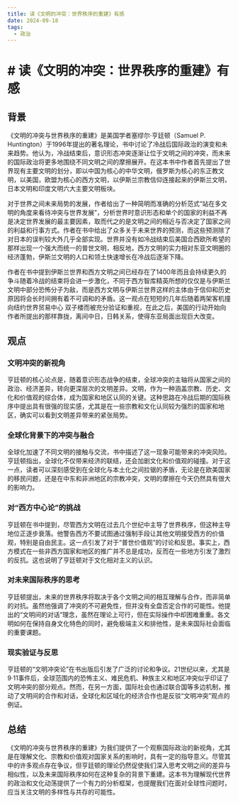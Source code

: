 ```yaml
---
title: 读《文明的冲突：世界秩序的重建》有感
date: 2024-09-18
tags:
  - 政治
---
```

# # 读《文明的冲突：世界秩序的重建》有感
## 背景
《文明的冲突与世界秩序的重建》是美国学者塞缪尔·亨廷顿（Samuel P. Huntington）于1996年提出的著名理论，书中讨论了冷战后国际政治的演变和未来趋势。他认为，冷战结束后，意识形态冲突逐渐让位于文明之间的冲突，而未来的国际政治将更多地围绕不同文明之间的摩擦展开。在这本书中作者首先提出了世界现有主要文明的划分，即以中国为核心的中华文明，俄罗斯为核心的东正教文明，以美国，欧盟为核心的西方文明，以伊斯兰宗教信仰连接起来的伊斯兰文明，日本文明和印度文明六大主要文明板块。

对于世界之间未来局势的发展，作者给出了一种简明而准确的分析范式“站在多文明的角度来看待冲突与世界发展”，分析世界时意识形态和单个的国家的利益不再是决定世界发展的最主要因素，取而代之的是文明之间的相近与否决定了国家之间的利益和行事方式。作者在书中给出了众多关于未来世界的预测，而这些预测除了对日本的误判较大外几乎全部实现。世界并没有如冷战结束后美国合西欧所希望的那样出现一个强大而统一的普世文明，相反地，西方文明的实力相对东亚文明圈的经济蓬勃，伊斯兰文明的人口和领土快速增长在冷战后逐渐下降。

作者在书中提到伊斯兰世界和西方文明之间已经存在了1400年而且会持续更久的争斗随着冷战的结束将会进一步激化，不同于西方智库精英所想的仅仅是与伊斯兰文明中部分恐怖分子为敌，而是西方文明与伊斯兰世界这样的主体由于信仰和历史原因将会长时间拥有着不可调和的矛盾。这一观点在短短的几年后随着两架客机撞向纽约世界贸易中心 双子楼而被充分验证和重视，在此之后，美国的行动开始向作者所提出的那样靠拢，离间中日，日韩关系，使得东亚局面出现巨大改变。
## 观点
### 文明冲突的新视角
亨廷顿的核心论点是，随着意识形态战争的结束，全球冲突的主轴将从国家之间的政治、经济差异，转向更深层次的文明差异。文明，作为一种涵盖宗教、历史、文化和价值观的综合体，成为国家和地区认同的关键。这种思路在冷战后期的国际秩序中提出具有很强的现实感，尤其是在一些宗教和文化认同较为强烈的国家和地区，确实可以看到文明差异带来的紧张局势。
### 全球化背景下的冲突与融合
全球化加速了不同文明的接触与交流，书中描述了这一现象可能带来的冲突风险。亨廷顿指出，全球化不仅带来经济的联结，还会加剧文化和价值观的碰撞。对于这一点，读者可以深刻感受到在全球化与本土化之间拉锯的矛盾，无论是在欧美国家的移民问题，还是在中东和非洲地区的宗教冲突，文明的摩擦在今天仍然具有很大的影响力。
### 对“西方中心论”的挑战
亨廷顿在书中提到，尽管西方文明在过去几个世纪中主导了世界秩序，但这种主导地位正逐步衰落。他警告西方不要试图通过强制手段让其他文明接受西方的价值观，特别是自由民主。这一点引发了对于“普世价值观”的讨论和反思。事实上，西方模式在一些非西方国家和地区的推广并不总是成功，反而在一些地方引发了激烈的反抗。这也说明了亨廷顿对于文化相对主义的认识。
### 对未来国际秩序的思考
亨廷顿提出，未来的世界秩序将取决于各个文明之间的相互理解与合作，而非简单的对抗。虽然他强调了冲突的不可避免性，但并没有全盘否定合作的可能性。他提出的“文明间的对话”理念，虽然在理论上可行，但在实际操作中却困难重重。各文明如何在保持自身文化特色的同时，避免极端主义和排他性，是未来国际社会面临的重要课题。
### 现实验证与反思
亨廷顿的“文明冲突论”在书出版后引发了广泛的讨论和争议。21世纪以来，尤其是9·11事件后，全球范围内的恐怖主义、难民危机、种族主义和地区冲突似乎印证了文明冲突的部分观点。然而，在另一方面，国际社会也通过联合国等多边机制，推动了文明间的合作和对话，全球化和区域化的经济合作也是反驳“文明冲突”观点的例证。
## 总结
《文明的冲突与世界秩序的重建》为我们提供了一个观察国际政治的新视角，尤其是在理解文化、宗教和价值观对国家关系的影响时，具有一定的指导意义。尽管其中的许多观点存在争议，但亨廷顿的理论仍然促使我们深入思考文明之间的差异与相似性，以及未来国际秩序如何在这种复杂的背景下重建。这本书为理解现代世界的政治和文化动荡提供了一个有力的分析框架，也提醒我们在面对全球性问题时，应当关注文明的多样性与共存的可能性。